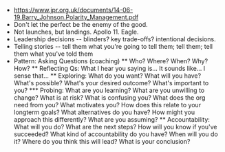 * https://www.jpr.org.uk/documents/14-06-19.Barry_Johnson.Polarity_Management.pdf
* Don't let the perfect be the enemy of the good.
* Not launches, but landings. Apollo 11. Eagle.
* Leadership decisions -- blinders? key trade-offs? intentional decisions.
* Telling stories -- tell them what you're going to tell them; tell them; tell
  them what you've told them
* Pattern: Asking Questions (coaching)
** Who? Where? When? Why? How?
** Reflecting Qs: What I hear you saying is... It sounds like... I sense that...
** Exploring: What do you want? What will you have? What's possible? What's your
desired outcome? What's important to you?
*** Probing: What are you learning? What are you unwilling to change? What is at
risk? What is confusing you? What does the org need from you? What motivates
you? How does this relate to your longterm goals? What alternatives do you have?
How might you approach this differently? What are you assuming?
** Accountability: What will you do? What are the next steps? How will you know
if you've succeeded? What kind of accountability do you have? When will you do
it? Where do you think this will lead? What is your conclusion?
